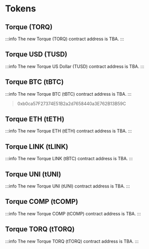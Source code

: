 # Tokens

## Torque (TORQ)
:::info
The new Torque (TORQ) contract address is TBA.
:::

<!-- > 0xb56C29413AF8778977093B9B4947efEeA7136C36 -->

<!-- [Arbiscan](#) | [Swap](#) | [Provide Liquidity](#) | [Chart](#) -->

## Torque USD (TUSD)
:::info
The new Torque US Dollar (TUSD) contract address is TBA.
:::

<!-- > 0xf7F6718Cf69967203740cCb431F6bDBff1E0FB68 -->

<!-- [Arbiscan](#) | [Mint](#) | [Swap](#) | [Provide Liquidity](#) | [Chart](#) -->

## Torque BTC (tBTC)
:::info
The new Torque BTC (tBTC) contract address is TBA.
:::
<!-- > V1: 0xB0929fb58978aCB02E34aBf457E49A5Ec4262fe6 -->
> 0xb0ca57F27374E51B2a2d7658440a3E762B13B59C

<!-- [Arbiscan](#) | [Mint](#) | [Swap](#) | [Provide Liquidity](#) | [Chart](#) -->

## Torque ETH (tETH)
:::info
The new Torque ETH (tETH) contract address is TBA.
:::

<!-- >0x18ab2e5cE4D0b75E6353B62085CBb6122ef8586B -->

<!-- [Arbiscan](#) | [Mint](#) | [Swap](#) | [Provide Liquidity](#) | [Chart](#) -->

## Torque LINK (tLINK)
:::info
The new Torque LINK (tBTC) contract address is TBA.
:::

<!-- > 0x914DC0103E542FA3F823dbE3aaA67926d84B5178 -->

<!-- [Arbiscan](#) | [Mint](#) | [Swap](#) | [Provide Liquidity](#) | [Chart](#) -->

## Torque UNI (tUNI)
:::info
The new Torque UNI (tUNI) contract address is TBA.
:::

<!-- > 0x2D422D47dB58cEB32D28E880e87fF673bb086544 -->

<!-- [Arbiscan](#) | [Mint](#) | [Swap](#) | [Provide Liquidity](#) | [Chart](#) -->

## Torque COMP (tCOMP)
:::info
The new Torque COMP (tCOMP) contract address is TBA.
:::

<!-- > 0x0D08442B2758a50aA8187D602bA8261C333d44B2 -->

<!-- [Arbiscan](#) | [Mint](#) | [Swap](#) | [Provide Liquidity](#) | [Chart](#) -->

## Torque TORQ (tTORQ)
:::info
The new Torque TORQ (tTORQ) contract address is TBA.
:::

<!-- > 0xA6c53eC2a3085994000E5B831F5ECCCD051ea02c -->

<!-- [Arbiscan](#) | [Mint](#) | [Swap](#) | [Provide Liquidity](#) | [Chart](#) -->
